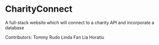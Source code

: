 # CharityConnect

A full-stack website which will connect to a charity API and incorporate a database 

Contributors:
Tommy
Rudo
Linda
Fan
Lia
Horatiu